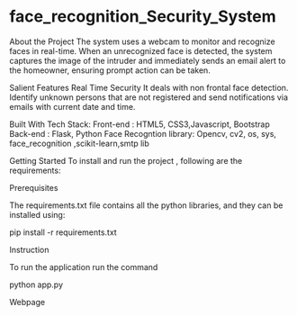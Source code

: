 # face_recognition_Security_System

About the Project
      The system uses a webcam to monitor and recognize faces in real-time. When an unrecognized face is detected, the system captures the image of the intruder and immediately sends an email alert to the homeowner, ensuring prompt action can be taken. 

Salient Features
 Real Time Security
 It deals with non frontal face detection.
 Identify unknown persons that are not registered and send notifications via emails with current date and time.

Built With
  Tech Stack:
     Front-end : HTML5, CSS3,Javascript, Bootstrap
     Back-end : Flask, Python
     Face Recogntion library: Opencv, cv2, os, sys, face_recognition ,scikit-learn,smtp lib

Getting Started
To install and run the project , following are the requirements:

Prerequisites

The requirements.txt file contains all the python libraries, and they can be installed using:

pip install -r requirements.txt

Instruction

To run the application run the command

python app.py

Webpage

